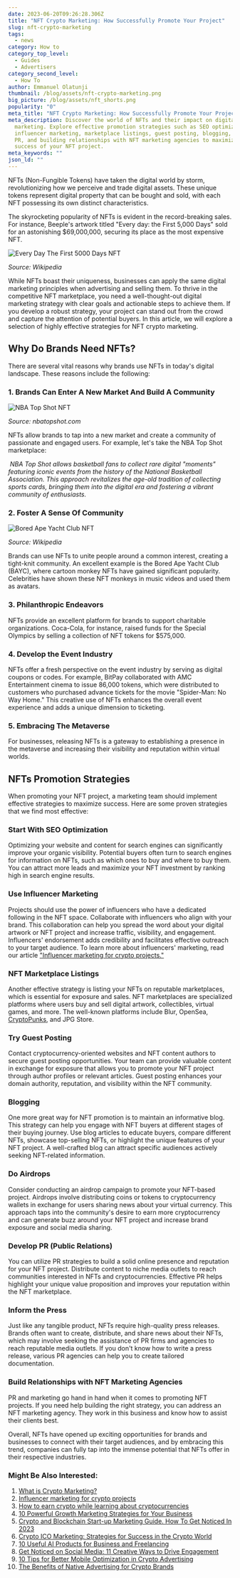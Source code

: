 ```yaml
---
date: 2023-06-20T09:26:28.306Z
title: "NFT Crypto Marketing: How Successfully Promote Your Project"
slug: nft-crypto-marketing
tags:
  - news
category: How to
category_top_level:
  - Guides
  - Advertisers
category_second_level:
  - How To
author: Emmanuel Olatunji
thumbnail: /blog/assets/nft-crypto-marketing.png
big_picture: /blog/assets/nft_shorts.png
popularity: "0"
meta_title: "NFT Crypto Marketing: How Successfully Promote Your Project | A-ADS Blog"
meta_description: Discover the world of NFTs and their impact on digital
  marketing. Explore effective promotion strategies such as SEO optimization,
  influencer marketing, marketplace listings, guest posting, blogging, airdrops,
  PR, and building relationships with NFT marketing agencies to maximize the
  success of your NFT project.
meta_keywords: ""
json_ld: ""
---
```

NFTs (Non-Fungible Tokens) have taken the digital world by storm, revolutionizing how we perceive and trade digital assets. These unique tokens represent digital property that can be bought and sold, with each NFT possessing its own distinct characteristics. 

The skyrocketing popularity of NFTs is evident in the record-breaking sales. For instance, Beeple's artwork titled "Every day: the First 5,000 Days" sold for an astonishing $69,000,000, securing its place as the most expensive NFT. 

![Every Day The First 5000 Days NFT](/blog/assets/_117560138_beeplecollage64457741-5_976x549.jpg "Every Day The First 5000 Days NFT")

*Source: Wikipedia* 

While NFTs boast their uniqueness, businesses can apply the same digital marketing principles when advertising and selling them. To thrive in the competitive NFT marketplace, you need a well-thought-out digital marketing strategy with clear goals and actionable steps to achieve them. If you develop a robust strategy, your project can stand out from the crowd and capture the attention of potential buyers. In this article, we will explore a selection of highly effective strategies for NFT crypto marketing.

## Why Do Brands Need NFTs?

There are several vital reasons why brands use NFTs in today's digital landscape. These reasons include the following:

### 1. Brands Can Enter A New Market And Build A Community

![NBA Top Shot NFT](/blog/assets/nba-top-shot_press-collectibles_.jpg "NBA Top Shot NFT")

*Source: nbatopshot.com*

NFTs allow brands to tap into a new market and create a community of passionate and engaged users. For example, let's take the NBA Top Shot marketplace:

 *NBA Top Shot allows basketball fans to collect rare digital "moments" featuring iconic events from the history of the National Basketball Association. This approach revitalizes the age-old tradition of collecting sports cards, bringing them into the digital era and fostering a vibrant community of enthusiasts.*

### 2. Foster A Sense Of Community

![ Bored Ape Yacht Club NFT](/blog/assets/rs-boardape_lead_5.jpg.webp " Bored Ape Yacht Club NFT")

*Source: Wikipedia* 

Brands can use NFTs to unite people around a common interest, creating a tight-knit community. An excellent example is the Bored Ape Yacht Club (BAYC), where cartoon monkey NFTs have gained significant popularity. Celebrities have shown these NFT monkeys in music videos and used them as avatars. 

### 3. Philanthropic Endeavors

NFTs provide an excellent platform for brands to support charitable organizations. Coca-Cola, for instance, raised funds for the Special Olympics by selling a collection of NFT tokens for $575,000. 

### 4. Develop the Event Industry

NFTs offer a fresh perspective on the event industry by serving as digital coupons or codes. For example, BitPay collaborated with AMC Entertainment cinema to issue 86,000 tokens, which were distributed to customers who purchased advance tickets for the movie "Spider-Man: No Way Home." This creative use of NFTs enhances the overall event experience and adds a unique dimension to ticketing.

### 5. Embracing The Metaverse

For businesses, releasing NFTs is a gateway to establishing a presence in the metaverse and increasing their visibility and reputation within virtual worlds. 

## NFTs Promotion Strategies 

When promoting your NFT project, a marketing team should implement effective strategies to maximize success. Here are some proven strategies that we find most effective: 

### Start With SEO Optimization 

Optimizing your website and content for search engines can significantly improve your organic visibility. Potential buyers often turn to search engines for information on NFTs, such as which ones to buy and where to buy them. You can attract more leads and maximize your NFT investment by ranking high in search engine results.

### Use Influencer Marketing

Projects should use the power of influencers who have a dedicated following in the NFT space. Collaborate with influencers who align with your brand. This collaboration can help you spread the word about your digital artwork or NFT project and increase traffic, visibility, and engagement. Influencers' endorsement adds credibility and facilitates effective outreach to your target audience. To learn more about influencers' marketing, read our article ["Influencer marketing for crypto projects."](https://a-ads.com/blog/influencer-marketing-for-crypto-projects/)

### NFT Marketplace Listings

Another effective strategy is listing your NFTs on reputable marketplaces, which is essential for exposure and sales. NFT marketplaces are specialized platforms where users buy and sell digital artwork, collectibles, virtual games, and more. The well-known platforms include Blur, OpenSea, [CryptoPunks](https://dappradar.com/dapp/cryptopunks), and JPG Store.

### Try Guest Posting

Contact cryptocurrency-oriented websites and NFT content authors to secure guest posting opportunities. Your team can provide valuable content in exchange for exposure that allows you to promote your NFT project through author profiles or relevant articles. Guest posting enhances your domain authority, reputation, and visibility within the NFT community.

### Blogging 

One more great way for NFT promotion is to maintain an informative blog. This strategy can help you engage with NFT buyers at different stages of their buying journey. Use blog articles to educate buyers, compare different NFTs, showcase top-selling NFTs, or highlight the unique features of your NFT project. A well-crafted blog can attract specific audiences actively seeking NFT-related information.

### Do Airdrops

Consider conducting an airdrop campaign to promote your NFT-based project. Airdrops involve distributing coins or tokens to cryptocurrency wallets in exchange for users sharing news about your virtual currency. This approach taps into the community's desire to earn more cryptocurrency and can generate buzz around your NFT project and increase brand exposure and social media sharing.

### Develop PR (Public Relations)

You can utilize PR strategies to build a solid online presence and reputation for your NFT project. Distribute content to niche media outlets to reach communities interested in NFTs and cryptocurrencies. Effective PR helps highlight your unique value proposition and improves your reputation within the NFT marketplace.

### Inform the Press

Just like any tangible product, NFTs require high-quality press releases. Brands often want to create, distribute, and share news about their NFTs, which may involve seeking the assistance of PR firms and agencies to reach reputable media outlets. If you don't know how to write a press release, various PR agencies can help you to create tailored documentation. 

### Build Relationships with NFT Marketing Agencies

PR and marketing go hand in hand when it comes to promoting NFT projects. If you need help building the right strategy, you can address an NFT marketing agency. They work in this business and know how to assist their clients best.

Overall, NFTs have opened up exciting opportunities for brands and businesses to connect with their target audiences, and by embracing this trend, companies can fully tap into the immense potential that NFTs offer in their respective industries.

### Might Be Also Interested: 

1. [What is Crypto Marketing?](https://a-ads.com/blog/what-is-crypto-marketing/)
2. [Influencer marketing for crypto projects](https://a-ads.com/blog/influencer-marketing-for-crypto-projects/)
3. [How to earn crypto while learning about cryptocurrencies](https://a-ads.com/blog/how-to-earn-crypto-while-learning-about-cryptocurrencies/)
4. [10 Powerful Growth Marketing Strategies for Your Business](https://a-ads.com/blog/ten-powerful-growth-marketing-strategies-for-your-business/)
5. [Crypto and Blockchain Start-up Marketing Guide. How To Get Noticed In 2023](https://a-ads.com/blog/crypto-and-blockchain-start-up-marketing-guide/)
6. [Crypto ICO Marketing: Strategies for Success in the Crypto World](https://a-ads.com/blog/crypto-ico-marketing/)
7. [10 Useful AI Products for Business and Freelancing](https://a-ads.com/blog/ten-useful-ai-products-for-business-and-freelancing/)
8. [Get Noticed on Social Media: 11 Creative Ways to Drive Engagement](https://a-ads.com/blog/get-noticed-on-social-media-11-creative-ways-to-drive-engagement/)
9. [10 Tips for Better Mobile Optimization in Crypto Advertising](https://a-ads.com/blog/ten-tips-for-better-mobile-optimization-in-crypto-advertising/)
10. [The Benefits of Native Advertising for Crypto Brands](https://a-ads.com/blog/the-benefits-of-native-advertising-for-crypto-brands/)